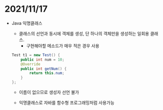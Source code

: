 # 2021/11/17

- Java 익명클래스

  - 클래스의 선언과 동시에 객체를 생성, 단 하나의 객체만을 생성하는 일회용  클래스.
    - 구현해야할 메소드가 매우 적은 경우 사용

  ```java
  Test t1 = new Test() {
      public int num = 10;
      @Override
      public int getNum() {
          return this.num;
      }
  };
  
  ```

  - 이름이 없으므로 생성자 선언 불가

  - 익명클래스로 자바를 함수형 프로그래밍처럼 사용가능